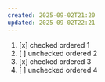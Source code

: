 ```yaml
---
created: 2025-09-02T21:20
updated: 2025-09-02T22:21
---
```

1. [x] checked ordered 1
2. [ ] unchecked ordered 2
3. [x] checked ordered 3
4. [ ] unchecked ordered 4
